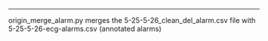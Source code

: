 
---------------------------------------------------------
origin_merge_alarm.py merges the 5-25-5-26_clean_del_alarm.csv file with 5-25-5-26-ecg-alarms.csv (annotated alarms)
